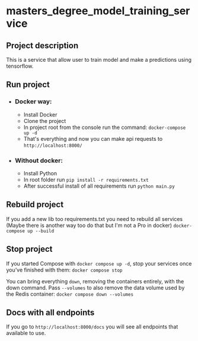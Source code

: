 # masters_degree_model_training_service

## Project description
This is a service that allow user to train model and make a predictions using tensorflow.

## Run project
- ### Docker way:
    - Install Docker
    - Clone the project
    - In project root from the console run the command: `docker-compose up -d`
    - That's everything and now you can make api requests to `http://localhost:8000/`

- ###  Without docker:
    - Install Python
    - In root folder run `pip install -r requirements.txt`
    - After successful install of all requirements run `python main.py`

## Rebuild project
If you add a new lib too requirements.txt you need to rebuild all services (Maybe there is another way too do that but I'm not a Pro in docker) `docker-compose up --build`

## Stop project
If you started Compose with `docker compose up -d`, stop your services once you’ve finished with them:
`docker compose stop`

You can bring everything `down`, removing the containers entirely, with the down command. Pass `--volumes` to also remove the data volume used by the Redis container:
`docker compose down --volumes`

## Docs with all endpoints
If you go to `http://localhost:8000/docs` you will see all endpoints that available to use.